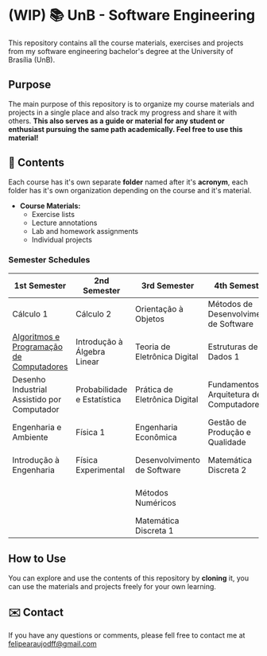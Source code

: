 # (WIP) 📚  UnB - Software Engineering
This repository contains all the course materials, exercises and projects from my software engineering bachelor's degree at the University of Brasília (UnB).

## Purpose

The main purpose of this repository is to organize my course materials and projects in a single place and also track my progress and share it with others. **This also serves as a guide or material for any student or enthusiast pursuing the same path academically. Feel free to use this material!**

## 📑 Contents

Each course has it's own separate **folder** named after it's **acronym**, each folder has it's own organization depending on the course and it's material.

- **Course Materials:**
  - Exercise lists
  - Lecture annotations
  - Lab and homework assignments
  - Individual projects

### Semester Schedules

| 1st Semester | 2nd Semester | 3rd Semester | 4th Semester | 5th Semester |
|-|-|-|-|-|
| Cálculo 1 | Cálculo 2 | Orientação à Objetos | Métodos de Desenvolvimento de Software | Requisitos de Software |
| [Algoritmos e Programação de Computadores](APC-UnB/) | Introdução à Álgebra Linear | Teoria de Eletrônica Digital | Estruturas de Dados 1 | [Estrutura de Dados 2](EDA2-UnB/) |
| Desenho Industrial Assistido por Computador | Probabilidade e Estatística | Prática de Eletrônica Digital | Fundamentos de Arquitetura de Computadores | [Compiladores](COMP-UnB/) |
| Engenharia e Ambiente | Física 1 | Engenharia Econômica | Gestão de Produção e Qualidade | [Fundamentos de Sistemas Operacionais](FSO-UnB/) |
| Introdução à Engenharia | Física Experimental | Desenvolvimento de Software | Matemática Discreta 2 | [Interação Humano Computador](IHC-UnB/) |
|  |  | Métodos Numéricos |  | [Sistema de Banco de Dados 1](SBD1-UnB/) |
|  |  | Matemática Discreta 1 |  |  |

## How to Use

You can explore and use the contents of this repository by **cloning** it, you can use the materials and projects freely for your own learning.

## ✉️ Contact

If you have any questions or comments, please fell free to contact me at felipearaujodff@gmail.com